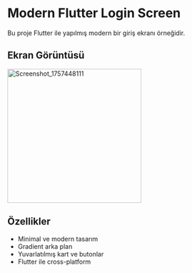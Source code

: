 # Modern Flutter Login Screen

Bu proje Flutter ile yapılmış modern bir giriş ekranı örneğidir.

## Ekran Görüntüsü


<img width="300"  alt="Screenshot_1757448111" src="https://github.com/user-attachments/assets/48b7c631-0744-4e41-b23a-09649f99840e" />

## Özellikler
- Minimal ve modern tasarım
- Gradient arka plan
- Yuvarlatılmış kart ve butonlar
- Flutter ile cross-platform

